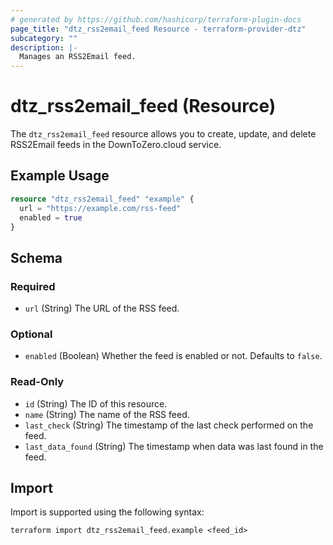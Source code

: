 ```yaml
---
# generated by https://github.com/hashicorp/terraform-plugin-docs
page_title: "dtz_rss2email_feed Resource - terraform-provider-dtz"
subcategory: ""
description: |-
  Manages an RSS2Email feed.
---
```


# dtz_rss2email_feed (Resource)

The `dtz_rss2email_feed` resource allows you to create, update, and delete RSS2Email feeds in the DownToZero.cloud service.

## Example Usage

```terraform
resource "dtz_rss2email_feed" "example" {
  url = "https://example.com/rss-feed"
  enabled = true
}
```


## Schema

### Required

- `url` (String) The URL of the RSS feed.

### Optional

- `enabled` (Boolean) Whether the feed is enabled or not. Defaults to `false`.

### Read-Only

- `id` (String) The ID of this resource.
- `name` (String) The name of the RSS feed.
- `last_check` (String) The timestamp of the last check performed on the feed.
- `last_data_found` (String) The timestamp when data was last found in the feed.

## Import

Import is supported using the following syntax:

```shell
terraform import dtz_rss2email_feed.example <feed_id>
```

